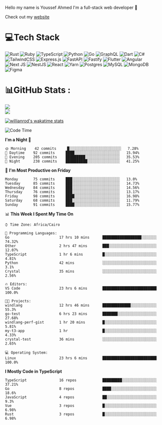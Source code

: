 Hello my name is Youssef Ahmed I'm a full-stack web developer 👋

Check out my [website](https://youssefahmed.vercel.app)
 
# 💻Tech Stack

![Rust](https://img.shields.io/badge/rust-%23000000.svg?style=for-the-badge&logo=rust&logoColor=white) ![Ruby](https://img.shields.io/badge/ruby-%23CC342D.svg?style=for-the-badge&logo=ruby&logoColor=white) ![TypeScript](https://img.shields.io/badge/typescript-%23007ACC.svg?style=for-the-badge&logo=typescript&logoColor=white) ![Python](https://img.shields.io/badge/python-3670A0?style=for-the-badge&logo=python&logoColor=ffdd54) ![Go](https://img.shields.io/badge/go-%2300ADD8.svg?style=for-the-badge&logo=go&logoColor=white) ![GraphQL](https://img.shields.io/badge/-GraphQL-E10098?style=for-the-badge&logo=graphql&logoColor=white) ![Dart](https://img.shields.io/badge/dart-%230175C2.svg?style=for-the-badge&logo=dart&logoColor=white) ![C#](https://img.shields.io/badge/c%23-%23239120.svg?style=for-the-badge&logo=c-sharp&logoColor=white) ![TailwindCSS](https://img.shields.io/badge/tailwindcss-%2338B2AC.svg?style=for-the-badge&logo=tailwind-css&logoColor=white) ![Express.js](https://img.shields.io/badge/express.js-%23404d59.svg?style=for-the-badge&logo=express&logoColor=%2361DAFB) ![FastAPI](https://img.shields.io/badge/FastAPI-005571?style=for-the-badge&logo=fastapi) ![Fastify](https://img.shields.io/badge/fastify-%23000000.svg?style=for-the-badge&logo=fastify&logoColor=white) ![Flutter](https://img.shields.io/badge/Flutter-%2302569B.svg?style=for-the-badge&logo=Flutter&logoColor=white) ![Angular](https://img.shields.io/badge/angular-%23DD0031.svg?style=for-the-badge&logo=angular&logoColor=white) ![Next JS](https://img.shields.io/badge/Next-black?style=for-the-badge&logo=next.js&logoColor=white) ![NestJS](https://img.shields.io/badge/nestjs-%23E0234E.svg?style=for-the-badge&logo=nestjs&logoColor=white) ![React](https://img.shields.io/badge/react-%2320232a.svg?style=for-the-badge&logo=react&logoColor=%2361DAFB) ![Yarn](https://img.shields.io/badge/yarn-%232C8EBB.svg?style=for-the-badge&logo=yarn&logoColor=white) ![Postgres](https://img.shields.io/badge/postgres-%23316192.svg?style=for-the-badge&logo=postgresql&logoColor=white) ![MySQL](https://img.shields.io/badge/mysql-%2300f.svg?style=for-the-badge&logo=mysql&logoColor=white) ![MongoDB](https://img.shields.io/badge/MongoDB-%234ea94b.svg?style=for-the-badge&logo=mongodb&logoColor=white)     ![Figma](https://img.shields.io/badge/figma-%23F24E1E.svg?style=for-the-badge&logo=figma&logoColor=white)

# 📊GitHub Stats :

![](https://github-readme-stats.vercel.app/api?username=joetifa2003&theme=tokyonight&hide_border=false&include_all_commits=false&count_private=false)<br/>
![](https://github-readme-streak-stats.herokuapp.com/?user=joetifa2003&theme=tokyonight&hide_border=false)<br/>

[![willianrod's wakatime stats](https://github-readme-stats.vercel.app/api/wakatime?username=joetifa2003&layout=compact)](https://github.com/anuraghazra/github-readme-stats)
<!--START_SECTION:waka-->
![Code Time](http://img.shields.io/badge/Code%20Time-821%20hrs%2013%20mins-blue)

**I'm a Night 🦉** 

```text
🌞 Morning    42 commits     █░░░░░░░░░░░░░░░░░░░░░░░░   7.28% 
🌆 Daytime    92 commits     ████░░░░░░░░░░░░░░░░░░░░░   15.94% 
🌃 Evening    205 commits    █████████░░░░░░░░░░░░░░░░   35.53% 
🌙 Night      238 commits    ██████████░░░░░░░░░░░░░░░   41.25%

```
📅 **I'm Most Productive on Friday** 

```text
Monday       75 commits     ███░░░░░░░░░░░░░░░░░░░░░░   13.0% 
Tuesday      85 commits     ███░░░░░░░░░░░░░░░░░░░░░░   14.73% 
Wednesday    84 commits     ███░░░░░░░░░░░░░░░░░░░░░░   14.56% 
Thursday     76 commits     ███░░░░░░░░░░░░░░░░░░░░░░   13.17% 
Friday       98 commits     ████░░░░░░░░░░░░░░░░░░░░░   16.98% 
Saturday     68 commits     ███░░░░░░░░░░░░░░░░░░░░░░   11.79% 
Sunday       91 commits     ████░░░░░░░░░░░░░░░░░░░░░   15.77%

```


📊 **This Week I Spent My Time On** 

```text
⌚︎ Time Zone: Africa/Cairo

💬 Programming Languages: 
Go                       17 hrs 10 mins      ██████████████████░░░░░░░   74.32% 
Other                    2 hrs 47 mins       ███░░░░░░░░░░░░░░░░░░░░░░   12.07% 
TypeScript               1 hr 6 mins         █░░░░░░░░░░░░░░░░░░░░░░░░   4.81% 
Python                   42 mins             ░░░░░░░░░░░░░░░░░░░░░░░░░   3.1% 
Crystal                  35 mins             ░░░░░░░░░░░░░░░░░░░░░░░░░   2.56%

🔥 Editors: 
VS Code                  23 hrs 6 mins       █████████████████████████   100.0%

🐱‍💻 Projects: 
windlang                 12 hrs 46 mins      █████████████░░░░░░░░░░░░   55.3% 
go-test                  6 hrs 23 mins       ███████░░░░░░░░░░░░░░░░░░   27.68% 
windlang-perf-gist       1 hr 20 mins        █░░░░░░░░░░░░░░░░░░░░░░░░   5.81% 
my-t3-app                1 hr                █░░░░░░░░░░░░░░░░░░░░░░░░   4.33% 
crystal-test             36 mins             ░░░░░░░░░░░░░░░░░░░░░░░░░   2.65%

💻 Operating System: 
Linux                    23 hrs 6 mins       █████████████████████████   100.0%

```

**I Mostly Code in TypeScript** 

```text
TypeScript               16 repos            █████████░░░░░░░░░░░░░░░░   37.21% 
Go                       8 repos             ████░░░░░░░░░░░░░░░░░░░░░   18.6% 
JavaScript               4 repos             ██░░░░░░░░░░░░░░░░░░░░░░░   9.3% 
Vue                      3 repos             █░░░░░░░░░░░░░░░░░░░░░░░░   6.98% 
Rust                     3 repos             █░░░░░░░░░░░░░░░░░░░░░░░░   6.98%

```



<!--END_SECTION:waka-->

